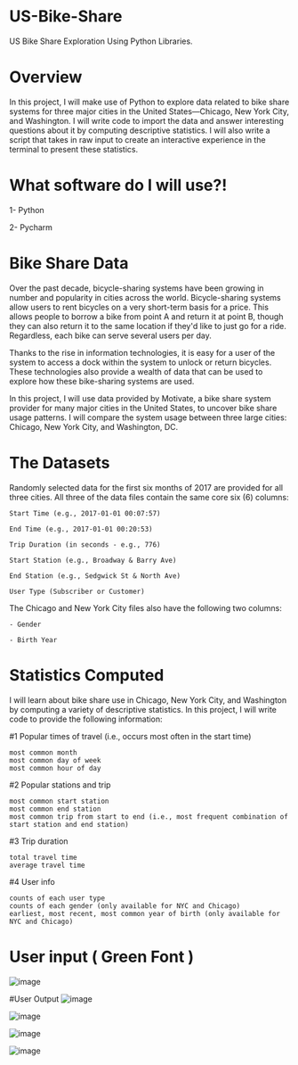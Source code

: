 # US-Bike-Share
US Bike Share Exploration Using Python Libraries.
# Overview

In this project, I will make use of Python to explore data related to bike share systems for three major cities in the United States—Chicago, New York City, and Washington. I will write code to import the data and answer interesting questions about it by computing descriptive statistics. I will also write a script that takes in raw input to create an interactive experience in the terminal to present these statistics.

# What software do I will use?!
1- Python

2- Pycharm

# Bike Share Data

Over the past decade, bicycle-sharing systems have been growing in number and popularity in cities across the world. Bicycle-sharing systems allow users to rent bicycles on a very short-term basis for a price. This allows people to borrow a bike from point A and return it at point B, though they can also return it to the same location if they'd like to just go for a ride. Regardless, each bike can serve several users per day.

Thanks to the rise in information technologies, it is easy for a user of the system to access a dock within the system to unlock or return bicycles. These technologies also provide a wealth of data that can be used to explore how these bike-sharing systems are used.

In this project, I will use data provided by Motivate, a bike share system provider for many major cities in the United States, to uncover bike share usage patterns. I will compare the system usage between three large cities: Chicago, New York City, and Washington, DC.

# The Datasets

Randomly selected data for the first six months of 2017 are provided for all three cities. All three of the data files contain the same core six (6) columns:

    Start Time (e.g., 2017-01-01 00:07:57)
    
    End Time (e.g., 2017-01-01 00:20:53)
    
    Trip Duration (in seconds - e.g., 776)
    
    Start Station (e.g., Broadway & Barry Ave)
    
    End Station (e.g., Sedgwick St & North Ave)
    
    User Type (Subscriber or Customer)

The Chicago and New York City files also have the following two columns:

    - Gender
    
    - Birth Year



# Statistics Computed

I will learn about bike share use in Chicago, New York City, and Washington by computing a variety of descriptive statistics. In this project, I will write code to provide the following information:

#1 Popular times of travel (i.e., occurs most often in the start time)

    most common month
    most common day of week
    most common hour of day

#2 Popular stations and trip

    most common start station
    most common end station
    most common trip from start to end (i.e., most frequent combination of start station and end station)

#3 Trip duration

    total travel time
    average travel time

#4 User info

    counts of each user type
    counts of each gender (only available for NYC and Chicago)
    earliest, most recent, most common year of birth (only available for NYC and Chicago)
    
# User input ( Green Font )
![image](https://user-images.githubusercontent.com/106331921/170534902-d4236232-fb53-450a-98ba-de51e5a5d27f.png)

#User Output
![image](https://user-images.githubusercontent.com/106331921/170535209-072d1f84-6b4f-4c54-94ed-2348b2c063c0.png)

![image](https://user-images.githubusercontent.com/106331921/170535267-461d7b50-b0e8-4d63-89db-893dc3f196f9.png)

![image](https://user-images.githubusercontent.com/106331921/170535309-c175a213-a741-4f44-911c-d6e3f44949cc.png)

![image](https://user-images.githubusercontent.com/106331921/170535369-126c3001-8224-42b9-bec3-82b894e6756c.png)



